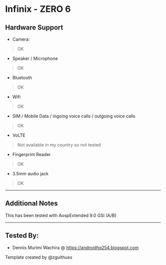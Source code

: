 # Infinix - ZERO 6

## Hardware Support

* Camera:
> OK

* Speaker / Microphone
> OK

* Bluetooth
> OK

* Wifi
> OK

* SIM / Mobile Data / ingoing voice calls / outgoing voice calls
> OK

* VoLTE
> Not available in my country so not tested 

* Fingerprint Reader
> OK

* 3.5mm audio jack
> OK

***
## Additional Notes

This has been tested with AospExtended 9.0 GSI (A/B)


***


## Tested By:
* Dennis Murimi Wachira @ https://androidhq254.blogspot.com


Template created by @zguithues
